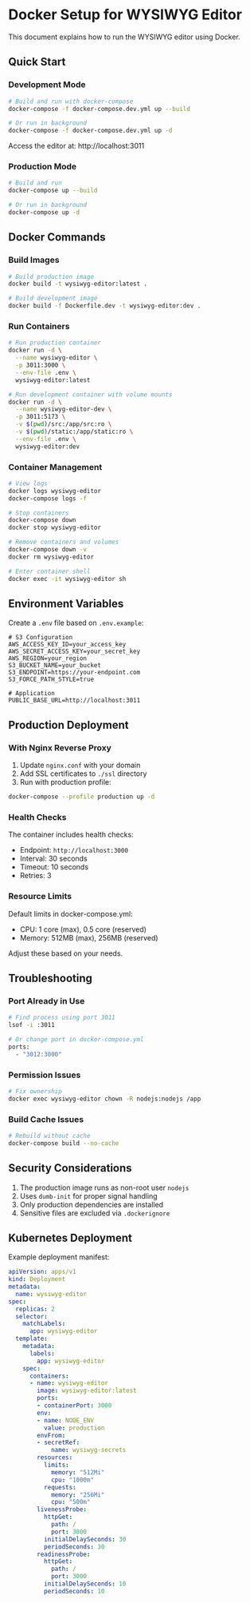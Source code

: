 # Docker Setup for WYSIWYG Editor

This document explains how to run the WYSIWYG editor using Docker.

## Quick Start

### Development Mode

```bash
# Build and run with docker-compose
docker-compose -f docker-compose.dev.yml up --build

# Or run in background
docker-compose -f docker-compose.dev.yml up -d
```

Access the editor at: http://localhost:3011

### Production Mode

```bash
# Build and run
docker-compose up --build

# Or run in background
docker-compose up -d
```

## Docker Commands

### Build Images

```bash
# Build production image
docker build -t wysiwyg-editor:latest .

# Build development image
docker build -f Dockerfile.dev -t wysiwyg-editor:dev .
```

### Run Containers

```bash
# Run production container
docker run -d \
  --name wysiwyg-editor \
  -p 3011:3000 \
  --env-file .env \
  wysiwyg-editor:latest

# Run development container with volume mounts
docker run -d \
  --name wysiwyg-editor-dev \
  -p 3011:5173 \
  -v $(pwd)/src:/app/src:ro \
  -v $(pwd)/static:/app/static:ro \
  --env-file .env \
  wysiwyg-editor:dev
```

### Container Management

```bash
# View logs
docker logs wysiwyg-editor
docker-compose logs -f

# Stop containers
docker-compose down
docker stop wysiwyg-editor

# Remove containers and volumes
docker-compose down -v
docker rm wysiwyg-editor

# Enter container shell
docker exec -it wysiwyg-editor sh
```

## Environment Variables

Create a `.env` file based on `.env.example`:

```env
# S3 Configuration
AWS_ACCESS_KEY_ID=your_access_key
AWS_SECRET_ACCESS_KEY=your_secret_key
AWS_REGION=your_region
S3_BUCKET_NAME=your_bucket
S3_ENDPOINT=https://your-endpoint.com
S3_FORCE_PATH_STYLE=true

# Application
PUBLIC_BASE_URL=http://localhost:3011
```

## Production Deployment

### With Nginx Reverse Proxy

1. Update `nginx.conf` with your domain
2. Add SSL certificates to `./ssl` directory
3. Run with production profile:

```bash
docker-compose --profile production up -d
```

### Health Checks

The container includes health checks:
- Endpoint: `http://localhost:3000`
- Interval: 30 seconds
- Timeout: 10 seconds
- Retries: 3

### Resource Limits

Default limits in docker-compose.yml:
- CPU: 1 core (max), 0.5 core (reserved)
- Memory: 512MB (max), 256MB (reserved)

Adjust these based on your needs.

## Troubleshooting

### Port Already in Use

```bash
# Find process using port 3011
lsof -i :3011

# Or change port in docker-compose.yml
ports:
  - "3012:3000"
```

### Permission Issues

```bash
# Fix ownership
docker exec wysiwyg-editor chown -R nodejs:nodejs /app
```

### Build Cache Issues

```bash
# Rebuild without cache
docker-compose build --no-cache
```

## Security Considerations

1. The production image runs as non-root user `nodejs`
2. Uses `dumb-init` for proper signal handling
3. Only production dependencies are installed
4. Sensitive files are excluded via `.dockerignore`

## Kubernetes Deployment

Example deployment manifest:

```yaml
apiVersion: apps/v1
kind: Deployment
metadata:
  name: wysiwyg-editor
spec:
  replicas: 2
  selector:
    matchLabels:
      app: wysiwyg-editor
  template:
    metadata:
      labels:
        app: wysiwyg-editor
    spec:
      containers:
      - name: wysiwyg-editor
        image: wysiwyg-editor:latest
        ports:
        - containerPort: 3000
        env:
        - name: NODE_ENV
          value: production
        envFrom:
        - secretRef:
            name: wysiwyg-secrets
        resources:
          limits:
            memory: "512Mi"
            cpu: "1000m"
          requests:
            memory: "256Mi"
            cpu: "500m"
        livenessProbe:
          httpGet:
            path: /
            port: 3000
          initialDelaySeconds: 30
          periodSeconds: 30
        readinessProbe:
          httpGet:
            path: /
            port: 3000
          initialDelaySeconds: 10
          periodSeconds: 10
```